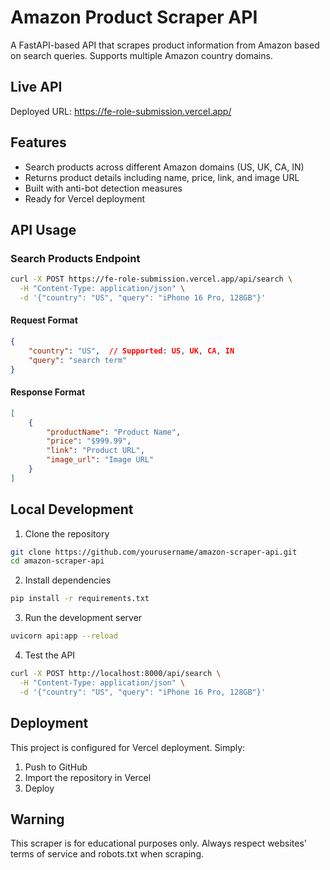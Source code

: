 # Amazon Product Scraper API

A FastAPI-based API that scrapes product information from Amazon based on search queries. Supports multiple Amazon country domains.

## Live API
Deployed URL: https://fe-role-submission.vercel.app/

## Features

- Search products across different Amazon domains (US, UK, CA, IN)
- Returns product details including name, price, link, and image URL
- Built with anti-bot detection measures
- Ready for Vercel deployment

## API Usage

### Search Products Endpoint

```bash
curl -X POST https://fe-role-submission.vercel.app/api/search \
  -H "Content-Type: application/json" \
  -d '{"country": "US", "query": "iPhone 16 Pro, 128GB"}'
```

#### Request Format
```json
{
    "country": "US",  // Supported: US, UK, CA, IN
    "query": "search term"
}
```

#### Response Format
```json
[
    {
        "productName": "Product Name",
        "price": "$999.99",
        "link": "Product URL",
        "image_url": "Image URL"
    }
]
```

## Local Development

1. Clone the repository
```bash
git clone https://github.com/yourusername/amazon-scraper-api.git
cd amazon-scraper-api
```

2. Install dependencies
```bash
pip install -r requirements.txt
```

3. Run the development server
```bash
uvicorn api:app --reload
```

4. Test the API
```bash
curl -X POST http://localhost:8000/api/search \
  -H "Content-Type: application/json" \
  -d '{"country": "US", "query": "iPhone 16 Pro, 128GB"}'
```

## Deployment

This project is configured for Vercel deployment. Simply:

1. Push to GitHub
2. Import the repository in Vercel
3. Deploy

## Warning

This scraper is for educational purposes only. Always respect websites' terms of service and robots.txt when scraping. 